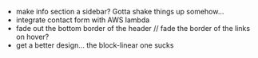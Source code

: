 - make info section a sidebar? Gotta shake things up somehow...
- integrate contact form with AWS lambda
- fade out the bottom border of the header // fade the border of the links on hover?
- get a better design... the block-linear one sucks
